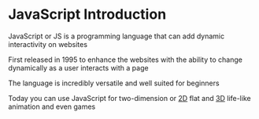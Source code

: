 # JavaScript Introduction

JavaScript or JS is a programming language that can add dynamic interactivity on websites

First released in 1995 to enhance the websites with the ability to change dynamically as a user interacts with a page

The language is incredibly versatile and well suited for beginners

Today you can use JavaScript for two-dimension or [2D](https://codepen.io/jackrugile/pen/fxqKJ) flat and [3D](https://codepen.io/camsiesmile/full/ZQmMKP) life-like animation and even games







